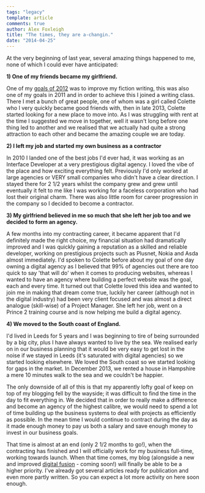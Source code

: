 ```yaml
---
tags: "legacy"
template: article 
comments: true 
author: Alex Foxleigh
title: "The times, they are a-changin."
date: "2014-04-25"
---
```


At the very beginning of last year, several amazing things happened to me, none of which I could ever have anticipated:

**1) One of my friends became my girlfriend.**

One of my [goals of 2012](http://lxword.com/?p=28 "2012: Not the end, the beginning!") was to improve my fiction writing, this was also one of my goals in 2011 and in order to achieve this I joined a writing class. There I met a bunch of great people, one of whom was a girl called Colette who I very quickly became good friends with, then in late 2013, Colette started looking for a new place to move into. As I was struggling with rent at the time I suggested we move in together, well it wasn't long before one thing led to another and we realised that we actually had quite a strong attraction to each other and became the amazing couple we are today.

**2) I left my job and started my own business as a contractor**

In 2010 I landed one of the best jobs I'd ever had, it was working as an Interface Developer at a very prestigious digital agency. I loved the vibe of the place and how exciting everything felt. Previously I'd only worked at large agencies or VERY small companies who didn't have a clear direction. I stayed there for 2 1/2 years whilst the company grew and grew until eventually it felt to me like I was working for a faceless corporation who had lost their original charm. There was also little room for career progression in the company so I decided to become a contractor.

**3) My girlfriend believed in me so much that she left her job too and we decided to form an agency.**

A few months into my contracting career, it became apparent that I'd definitely made the right choice, my financial situation had dramatically improved and I was quickly gaining a reputation as a skilled and reliable developer, working on prestigious projects such as Plusnet, Nokia and Asda almost immediately. I'd spoken to Colette before about my goal of one day owning a digital agency as I believed that 99% of agencies out there are too quick to say 'that will do' when it comes to producing websites, whereas I wanted to have an agency where building a perfect website was the goal, each and every time. It turned out that Colette loved this idea  and wanted to join me in making that dream come true, luckily her career (although not in the digital industry) had been very client focused and was almost a direct analogue (skill-wise) of a Project Manager. She left her job, went on a Prince 2 training course and is now helping me build a digital agency.

**4) We moved to the South coast of England.**

I'd lived in Leeds for 5 years and I was beginning to tire of being surrounded by a big city, plus I have always wanted to live by the sea. We realised early on in our business planning that it would be very easy to get lost in the noise if we stayed in Leeds (it's saturated with digital agencies) so we started looking elsewhere. We loved the South coast so we started looking for gaps in the market. In December 2013, we rented a house in Hampshire a mere 10 minutes walk to the sea and we couldn't be happier.

The only downside of all of this is that my apparently lofty goal of keep on top of my blogging fell by the wayside; it was difficult to find the time in the day to fit everything in. We decided that in order to really make a difference and become an agency of the highest calibre, we would need to spend a lot of time building up the business systems to deal with projects as efficiently as possible. In the mean time I would continue to contract during the day as it made enough money to pay us both a salary and save enough money to invest in our business goals.

That time is almost at an end (only 2 1/2 months to go!), when the contracting has finished and I will officially work for my business full-time, working towards launch. When that time comes, my blog (alongside a new and improved [digital fusion](http://www.digitalfusiongmag.com/) - coming soon!) will finally be able to be a higher priority. I've already got several articles ready for publication and even more  partly written. So you can expect a lot more activity on here soon enough.
